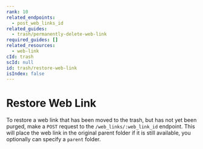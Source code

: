 ```yaml
---
rank: 10
related_endpoints:
  - post_web_links_id
related_guides:
  - trash/permanently-delete-web-link
required_guides: []
related_resources:
  - web-link
cId: trash
scId: null
id: trash/restore-web-link
isIndex: false
---
```


# Restore Web Link

To restore a web link that has been moved to the trash, but has not yet been
purged, make a `POST` request to the `/web_links/:web_link_id` endpoint. This
will place the web link in the original parent folder if it is still
available, you optionally can specify a `parent` folder.

<Samples id='post_web_links_id' >

</Samples>
